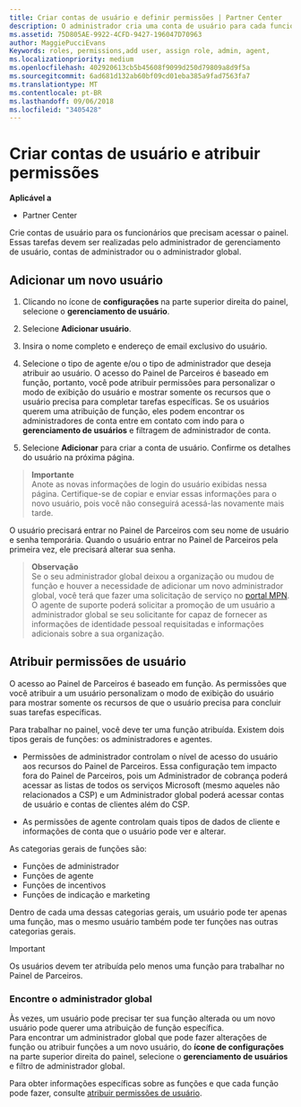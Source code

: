 ```yaml
---
title: Criar contas de usuário e definir permissões | Partner Center
description: O administrador cria uma conta de usuário para cada funcionário de parceiro que precise acessar o Partner Center.
ms.assetid: 75D805AE-9922-4CFD-9427-196047D70963
author: MaggiePucciEvans
Keywords: roles, permissions,add user, assign role, admin, agent,
ms.localizationpriority: medium
ms.openlocfilehash: 402920613cb5b45608f9099d250d79809a8d9f5a
ms.sourcegitcommit: 6ad681d132ab60bf09cd01eba385a9fad7563fa7
ms.translationtype: MT
ms.contentlocale: pt-BR
ms.lasthandoff: 09/06/2018
ms.locfileid: "3405428"
---
```

# <a name="create-user-accounts-and-assign-permissions"></a>Criar contas de usuário e atribuir permissões

**Aplicável a**

-  Partner Center

Crie contas de usuário para os funcionários que precisam acessar o painel. Essas tarefas devem ser realizadas pelo administrador de gerenciamento de usuário, contas de administrador ou o administrador global. 


## <a name="add-a-new-user"></a>Adicionar um novo usuário

1. Clicando no ícone de **configurações** na parte superior direita do painel, selecione o **gerenciamento de usuário**.

2.  Selecione **Adicionar usuário**.

3.  Insira o nome completo e endereço de email exclusivo do usuário.

4.  Selecione o tipo de agente e/ou o tipo de administrador que deseja atribuir ao usuário. O acesso do Painel de Parceiros é baseado em função, portanto, você pode atribuir permissões para personalizar o modo de exibição do usuário e mostrar somente os recursos que o usuário precisa para completar tarefas específicas.  Se os usuários querem uma atribuição de função, eles podem encontrar os administradores de conta entre em contato com indo para o **gerenciamento de usuários** e filtragem de administrador de conta.

5.  Selecione **Adicionar** para criar a conta de usuário. Confirme os detalhes do usuário na próxima página.

>**Importante**<br>
Anote as novas informações de login do usuário exibidas nessa página. Certifique-se de copiar e enviar essas informações para o novo usuário, pois você não conseguirá acessá-las novamente mais tarde. 

O usuário precisará entrar no Painel de Parceiros com seu nome de usuário e senha temporária. Quando o usuário entrar no Painel de Parceiros pela primeira vez, ele precisará alterar sua senha. 

>**Observação**<br> Se o seu administrador global deixou a organização ou mudou de função e houver a necessidade de adicionar um novo administrador global, você terá que fazer uma solicitação de serviço no [portal MPN](https://partner.microsoft.com/support). O agente de suporte poderá solicitar a promoção de um usuário a administrador global se seu solicitante for capaz de fornecer as informações de identidade pessoal requisitadas e informações adicionais sobre a sua organização.

## <a name="assign-user-permissions"></a>Atribuir permissões de usuário

O acesso ao Painel de Parceiros é baseado em função. As permissões que você atribuir a um usuário personalizam o modo de exibição do usuário para mostrar somente os recursos de que o usuário precisa para concluir suas tarefas específicas. 

Para trabalhar no painel, você deve ter uma função atribuída.  Existem dois tipos gerais de funções: os administradores e agentes.

- Permissões de administrador controlam o nível de acesso do usuário aos recursos do Painel de Parceiros. Essa configuração tem impacto fora do Painel de Parceiros, pois um Administrador de cobrança poderá acessar as listas de todos os serviços Microsoft (mesmo aqueles não relacionados a CSP) e um Administrador global poderá acessar contas de usuário e contas de clientes além do CSP.

- As permissões de agente controlam quais tipos de dados de cliente e informações de conta que o usuário pode ver e alterar.
    
As categorias gerais de funções são: 
- Funções de administrador
- Funções de agente
- Funções de incentivos
- Funções de indicação e marketing


Dentro de cada uma dessas categorias gerais, um usuário pode ter apenas uma função, mas o mesmo usuário também pode ter funções nas outras categorias gerais. 

>[!Important]
>Os usuários devem ter atribuída pelo menos uma função para trabalhar no Painel de Parceiros.


### <a name="find-your-global-admin"></a>Encontre o administrador global

Às vezes, um usuário pode precisar ter sua função alterada ou um novo usuário pode querer uma atribuição de função específica.  
Para encontrar um administrador global que pode fazer alterações de função ou atribuir funções a um novo usuário, do **ícone de configurações** na parte superior direita do painel, selecione o **gerenciamento de usuários** e filtro de administrador global. 

Para obter informações específicas sobre as funções e que cada função pode fazer, consulte [atribuir permissões de usuário](permissions-overview.md).





